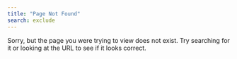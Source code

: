 ```yaml
---
title: "Page Not Found"
search: exclude
---  
```


Sorry, but the page you were trying to view does not exist. Try searching for it or looking at the URL to see if it looks correct.
